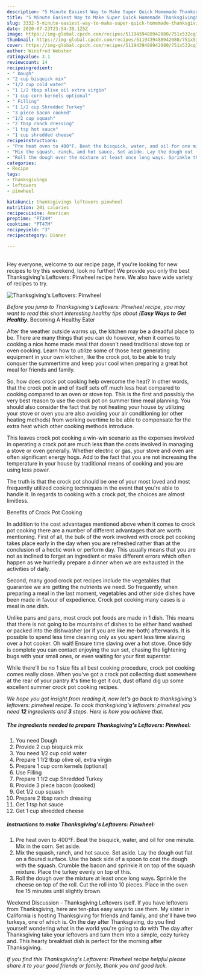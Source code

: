 ```yaml
---
description: "5 Minute Easiest Way to Make Super Quick Homemade Thanksgiving&amp;#39;s Leftovers: Pinwheel"
title: "5 Minute Easiest Way to Make Super Quick Homemade Thanksgiving&amp;#39;s Leftovers: Pinwheel"
slug: 3332-5-minute-easiest-way-to-make-super-quick-homemade-thanksgiving-and-39-s-leftovers-pinwheel
date: 2020-07-23T23:54:39.125Z
image: https://img-global.cpcdn.com/recipes/5119439488942080/751x532cq70/thanksgivings-leftovers-pinwheel-recipe-main-photo.jpg
thumbnail: https://img-global.cpcdn.com/recipes/5119439488942080/751x532cq70/thanksgivings-leftovers-pinwheel-recipe-main-photo.jpg
cover: https://img-global.cpcdn.com/recipes/5119439488942080/751x532cq70/thanksgivings-leftovers-pinwheel-recipe-main-photo.jpg
author: Winifred Webster
ratingvalue: 3.1
reviewcount: 14
recipeingredient:
- " Dough"
- "2 cup bisquick mix"
- "1/2 cup cold water"
- "1 1/2 tbsp olive oil extra virgin"
- "1 cup corn kernels optional"
- " Filling"
- "1 1/2 cup Shredded Turkey"
- "3 piece bacon cooked"
- "1/2 cup squash"
- "2 tbsp ranch dressing"
- "1 tsp hot sauce"
- "1 cup shredded cheese"
recipeinstructions:
- "Pre heat oven to 400°F. Beat the bisquick, water, and oil for one minute. Mix in the corn. Set aside."
- "Mix the squash, ranch, and hot sauce. Set aside. Lay the dough out flat on a floured surface. Use the back side of a spoon to coat the dough with the squash. Crumble the bacon and sprinkle it on top of the squash mixture. Place the turkey evenly on top of this."
- "Roll the dough over the mixture at least once long ways. Sprinkle the cheese on top of the roll. Cut the roll into 10 pieces. Place in the oven foe 15 minutes until slightly brown."
categories:
- Recipe
tags:
- thanksgivings
- leftovers
- pinwheel

katakunci: thanksgivings leftovers pinwheel 
nutrition: 201 calories
recipecuisine: American
preptime: "PT34M"
cooktime: "PT47M"
recipeyield: "3"
recipecategory: Dinner

---
```

<br>
Hey everyone, welcome to our recipe page, If you're looking for new recipes to try this weekend, look no further! We provide you only the best Thanksgiving&#39;s Leftovers: Pinwheel recipe here. We also have wide variety of recipes to try.
<br>


![Thanksgiving&#39;s Leftovers: Pinwheel](https://img-global.cpcdn.com/recipes/5119439488942080/751x532cq70/thanksgivings-leftovers-pinwheel-recipe-main-photo.jpg)

<i>Before you jump to Thanksgiving&#39;s Leftovers: Pinwheel recipe, you may want to read this short interesting healthy tips about {<strong>Easy Ways to Get Healthy</strong>.</i>
Becoming A Healthy Eater


After the weather outside warms up, the kitchen may be a dreadful place to be. There are many things that you can do however, when it comes to cooking a nice home made meal that doesn't need traditional stove top or oven cooking. Learn how to utilize some of those heat generating equipment in your own kitchen, like the crock pot, to be able to truly conquer the summertime and keep your cool when preparing a great hot meal for friends and family.

So, how does crock pot cooking help overcome the heat? In other words, that the crock pot in and of itself sets off much less heat compared to cooking compared to an oven or stove top. This is the first and possibly the very best reason to use the crock pot on summer time meal planning. You should also consider the fact that by not heating your house by utilizing your stove or oven you are also avoiding your air conditioning (or other heating methods) from working overtime to be able to compensate for the extra heat which other cooking methods introduce.

This leaves crock pot cooking a win-win scenario as the expenses involved in operating a crock pot are much less than the costs involved in managing a stove or oven generally. Whether electric or gas, your stove and oven are often significant energy hogs. Add to the fact that you are not increasing the temperature in your house by traditional means of cooking and you are using less power.

 The truth is that the crock pot should be one of your most loved and most frequently utilized cooking techniques in the event that you're able to handle it. In regards to cooking with a crock pot, the choices are almost limitless.  

Benefits of Crock Pot Cooking

In addition to the cost advantages mentioned above when it comes to crock pot cooking there are a number of different advantages that are worth mentioning. First of all, the bulk of the work involved with crock pot cooking takes place early in the day when you are refreshed rather than at the conclusion of a hectic work or perform day. This usually means that you are not as inclined to forget an ingredient or make different errors which often happen as we hurriedly prepare a dinner when we are exhausted in the activities of daily.

Second, many good crock pot recipes include the vegetables that guarantee we are getting the nutrients we need. So frequently, when preparing a meal in the last moment, vegetables and other side dishes have been made in favour of expedience. Crock pot cooking many cases is a meal in one dish.

 Unlike pans and pans, most crock pot foods are made in 1 dish. This means that there is not going to be mountains of dishes to be either hand washed or packed into the dishwasher (or if you are like me-both) afterwards. It is possible to spend less time cleaning only as you spent less time slaving over a hot cooker. Oh wait! Ensure time slaving over a hot stove. Once tidy is complete you can contact enjoying the sun set, chasing the lightening bugs with your small ones, or even waiting for your first superstar.

While there'll be no 1 size fits all best cooking procedure, crock pot cooking comes really close. When you've got a crock pot collecting dust somewhere at the rear of your pantry it's time to get it out, dust offand dig up some excellent summer crock pot cooking recipes.


<i>We hope you got insight from reading it, now let's go back to thanksgiving&#39;s leftovers: pinwheel recipe. To cook thanksgiving&#39;s leftovers: pinwheel you need <strong>12</strong> ingredients and <strong>3</strong> steps. Here is how you achieve that.
</i>

##### The ingredients needed to prepare Thanksgiving&#39;s Leftovers: Pinwheel:

1. You need  Dough
1. Provide 2 cup bisquick mix
1. You need 1/2 cup cold water
1. Prepare 1 1/2 tbsp olive oil, extra virgin
1. Prepare 1 cup corn kernels (optional)
1. Use  Filling
1. Prepare 1 1/2 cup Shredded Turkey
1. Provide 3 piece bacon (cooked)
1. Get 1/2 cup squash
1. Prepare 2 tbsp ranch dressing
1. Get 1 tsp hot sauce
1. Get 1 cup shredded cheese


##### Instructions to make Thanksgiving&#39;s Leftovers: Pinwheel:

1. Pre heat oven to 400°F. Beat the bisquick, water, and oil for one minute. Mix in the corn. Set aside.
1. Mix the squash, ranch, and hot sauce. Set aside. Lay the dough out flat on a floured surface. Use the back side of a spoon to coat the dough with the squash. Crumble the bacon and sprinkle it on top of the squash mixture. Place the turkey evenly on top of this.
1. Roll the dough over the mixture at least once long ways. Sprinkle the cheese on top of the roll. Cut the roll into 10 pieces. Place in the oven foe 15 minutes until slightly brown.


Weekend Discussion - Thanksgiving Leftovers (self. If you have leftovers from Thanksgiving, here are ten-plus easy ways to use them. My sister in California is hosting Thanksgiving for friends and family, and she&#39;ll have two turkeys, one of which is. On the day after Thanksgiving, do you find yourself wondering what in the world you&#39;re going to do with The day after Thanksgiving take your leftovers and turn them into a simple, cozy turkey and. This hearty breakfast dish is perfect for the morning after Thanksgiving. 

<i>If you find this Thanksgiving&#39;s Leftovers: Pinwheel recipe helpful please share it to your good friends or family, thank you and good luck.</i>
